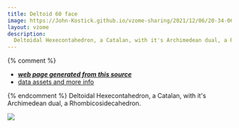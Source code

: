 ```yaml
---
title: Deltoid 60 face
image: https://John-Kostick.github.io/vzome-sharing/2021/12/06/20-34-06-Deltoid 60 face/Deltoid 60 face.png
layout: vzome
description:
  Deltoidal Hexecontahedron, a Catalan, with it's Archimedean dual, a Rhombicosidecahedron.
---
```

  

{% comment %}
 - [***web page generated from this source***][post]
 - [data assets and more info][github]

[post]: <https://John-Kostick.github.io/vzome-sharing/2021/12/06/Deltoid 60 face-20-34-06.html>
[github]: <https://github.com/John-Kostick/vzome-sharing/tree/main/2021/12/06/20-34-06-Deltoid 60 face/>
{% endcomment %}
Deltoidal Hexecontahedron, a Catalan, with it's Archimedean dual, a Rhombicosidecahedron.


<vzome-viewer style="width: 100%; height: 100vh;"
       src="https://John-Kostick.github.io/vzome-sharing/2021/12/06/20-34-06-Deltoid 60 face/Deltoid 60 face.vZome" >
  <img src="https://John-Kostick.github.io/vzome-sharing/2021/12/06/20-34-06-Deltoid 60 face/Deltoid 60 face.png" />
</vzome-viewer>

